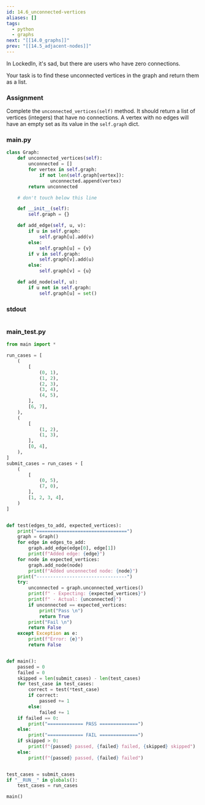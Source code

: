 ```yaml
---
id: 14.6_unconnected-vertices
aliases: []
tags:
  - python
  - graphs
next: "[[14.0_graphs]]"
prev: "[[14.5_adjacent-nodes]]"
---
```

In LockedIn, it's sad, but there are users who have zero connections.

Your task is to find these unconnected vertices in the graph and return them as a list.

### Assignment
Complete the `unconnected_vertices(self)` method.
It should return a list of vertices (integers) that have no connections.
A vertex with no edges will have an empty set as its value in the `self.graph` dict.

### main.py

```python
class Graph:
    def unconnected_vertices(self):
        unconnected = []
        for vertex in self.graph:
            if not len(self.graph[vertex]):
                unconnected.append(vertex)
        return unconnected

    # don't touch below this line

    def __init__(self):
        self.graph = {}

    def add_edge(self, u, v):
        if u in self.graph:
            self.graph[u].add(v)
        else:
            self.graph[u] = {v}
        if v in self.graph:
            self.graph[v].add(u)
        else:
            self.graph[v] = {u}

    def add_node(self, u):
        if u not in self.graph:
            self.graph[u] = set()
```

### stdout

```

```

### main_test.py

```python
from main import *

run_cases = [
    (
        [
            (0, 1),
            (1, 2),
            (2, 3),
            (3, 4),
            (4, 5),
        ],
        [6, 7],
    ),
    (
        [
            (1, 2),
            (1, 3),
        ],
        [0, 4],
    ),
]
submit_cases = run_cases + [
    (
        [
            (0, 5),
            (7, 0),
        ],
        [1, 2, 3, 4],
    )
]


def test(edges_to_add, expected_vertices):
    print("=================================")
    graph = Graph()
    for edge in edges_to_add:
        graph.add_edge(edge[0], edge[1])
        print(f"Added edge: {edge}")
    for node in expected_vertices:
        graph.add_node(node)
        print(f"Added unconnected node: {node}")
    print("---------------------------------")
    try:
        unconnected = graph.unconnected_vertices()
        print(f" - Expecting: {expected_vertices}")
        print(f" - Actual: {unconnected}")
        if unconnected == expected_vertices:
            print("Pass \n")
            return True
        print("Fail \n")
        return False
    except Exception as e:
        print(f"Error: {e}")
        return False


def main():
    passed = 0
    failed = 0
    skipped = len(submit_cases) - len(test_cases)
    for test_case in test_cases:
        correct = test(*test_case)
        if correct:
            passed += 1
        else:
            failed += 1
    if failed == 0:
        print("============= PASS ==============")
    else:
        print("============= FAIL ==============")
    if skipped > 0:
        print(f"{passed} passed, {failed} failed, {skipped} skipped")
    else:
        print(f"{passed} passed, {failed} failed")


test_cases = submit_cases
if "__RUN__" in globals():
    test_cases = run_cases

main()
```
